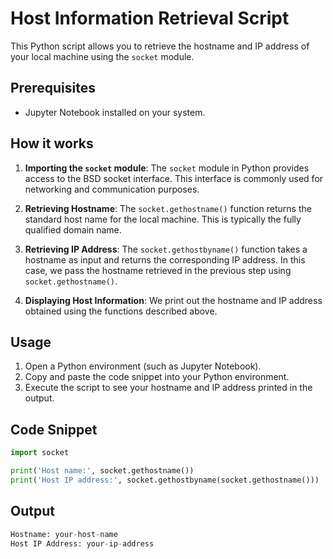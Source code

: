 # Host Information Retrieval Script

This Python script allows you to retrieve the hostname and IP address of your local machine using the `socket` module.

## Prerequisites

- Jupyter Notebook installed on your system.

## How it works

1. **Importing the `socket` module**: 
   The `socket` module in Python provides access to the BSD socket interface. This interface is commonly used for networking and communication purposes.

2. **Retrieving Hostname**: 
   The `socket.gethostname()` function returns the standard host name for the local machine. This is typically the fully qualified domain name.

3. **Retrieving IP Address**: 
   The `socket.gethostbyname()` function takes a hostname as input and returns the corresponding IP address. In this case, we pass the hostname retrieved in the previous step using `socket.gethostname()`.

4. **Displaying Host Information**:
   We print out the hostname and IP address obtained using the functions described above.

## Usage

1. Open a Python environment (such as Jupyter Notebook).
2. Copy and paste the code snippet into your Python environment.
3. Execute the script to see your hostname and IP address printed in the output.

## Code Snippet

```python
import socket

print('Host name:', socket.gethostname())
print('Host IP address:', socket.gethostbyname(socket.gethostname()))


```
## Output

```python
Hostname: your-host-name
Host IP Address: your-ip-address

```
